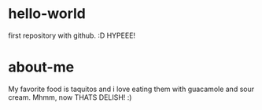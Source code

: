 # hello-world
first repository with github. :D HYPEEE!
# about-me
My favorite food is taquitos and i love eating them with guacamole and sour cream. Mhmm, now THATS DELISH! :)
